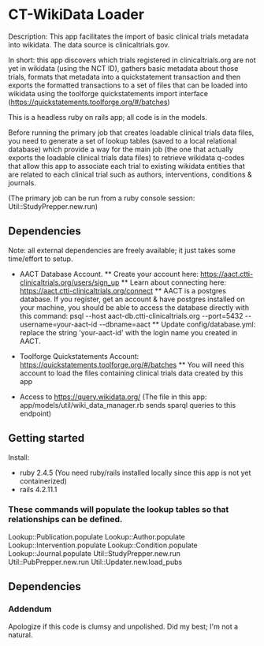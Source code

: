 # CT-WikiData Loader

Description:  This app facilitates the import of basic clinical trials metadata into wikidata. The data source is clinicaltrials.gov.

In short: this app discovers which trials registered in clinicaltrials.org are not yet in wikidata (using the NCT ID), 
gathers basic metadata about those trials, formats that metadata into a quickstatement transaction and then exports 
the formatted transactions to a set of files that can be loaded into wikidata using the toolforge quickstatements 
import interface (https://quickstatements.toolforge.org/#/batches)

This is a headless ruby on rails app; all code is in the models.

Before running the primary job that creates loadable clinical trials data files, you need to generate a set of lookup 
tables (saved to a local relational database) which provide a way for the main job (the one that actually exports the loadable 
clinical trials data files) to retrieve wikidata q-codes that allow this app to associate each trial to existing wikidata 
entities that are related to each clinical trial such as authors, interventions, conditions & journals.

(The primary job can be run from a ruby console session: Util::StudyPrepper.new.run)

## Dependencies

Note: all external dependencies are freely available; it just takes some time/effort to setup.

* AACT Database Account. 
** Create your account here: https://aact.ctti-clinicaltrials.org/users/sign_up
** Learn about connecting here: https://aact.ctti-clinicaltrials.org/connect
** AACT is a postgres database. If you register, get an account & have postgres installed on your machine, you should be able to access the database directly with this command:
   psql --host aact-db.ctti-clinicaltrials.org --port=5432 --username=your-aact-id --dbname=aact
** Update config/database.yml:  replace the string 'your-aact-id' with the login name you created in AACT.

* Toolforge Quickstatements Account: https://quickstatements.toolforge.org/#/batches
** You will need this account to load the files containing clinical trials data created by this app

* Access to https://query.wikidata.org/  (The file in this app:  app/models/util/wiki_data_manager.rb sends sparql queries to this endpoint)

## Getting started

Install:
* ruby 2.4.5 (You need ruby/rails installed locally since this app is not yet containerized)
* rails 4.2.11.1




### These commands will populate the lookup tables so that relationships can be defined.

Lookup::Publication.populate
Lookup::Author.populate
Lookup::Intervention.populate
Lookup::Condition.populate
Lookup::Journal.populate
Util::StudyPrepper.new.run
Util::PubPrepper.new.run
Util::Updater.new.load_pubs

## Dependencies


### Addendum

Apologize if this code is clumsy and unpolished. Did my best; I'm not a natural.

